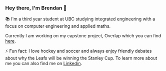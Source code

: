 ### Hey there, I'm Brendan 👋

📚 I'm a third year student at UBC studying integrated engineering with a focus on computer engineering and applied maths.

Currently I am working on my capstone project, Overlap which you can find [here](https://github.com/IGEN330-Overlap/Overlap). 

⚡ Fun fact: I love hockey and soccer and always enjoy friendly debates about why the Leafs will be winning the Stanley Cup. 
To learn more about me you can also find me on [Linkedin](https://www.linkedin.com/in/brendan-lai-176460182).

<!--
**Brendanlai/BrendanLai** is a ✨ _special_ ✨ repository because its `README.md` (this file) appears on your GitHub profile.

Here are some ideas to get you started:

- 🔭 I’m currently working on ...
- 🌱 I’m currently learning ...
- 👯 I’m looking to collaborate on ...
- 🤔 I’m looking for help with ...
- 💬 Ask me about ...
- 📫 How to reach me: ...
- 😄 Pronouns: ...
- ⚡ Fun fact: ...
-->
